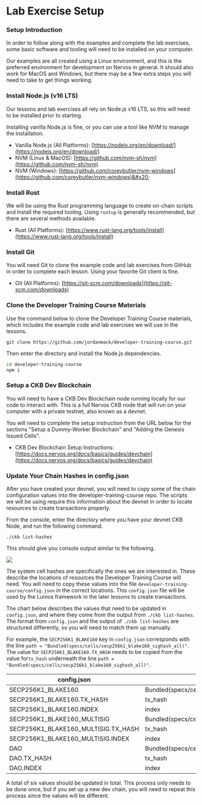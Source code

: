 # Lab Exercise Setup

### Setup Introduction

In order to follow along with the examples and complete the lab exercises, some basic software and tooling will need to be installed on your computer.

Our examples are all created using a Linux environment, and this is the preferred environment for development on Nervos in general. It should also work for MacOS and Windows, but there may be a few extra steps you will need to take to get things working.

### Install Node.js (v16 LTS)

Our lessons and lab exercises all rely on Node.js v16 LTS, so this will need to be installed prior to starting.

Installing vanilla Node.js is fine, or you can use a tool like NVM to manage the installation.

* Vanilla Node.js (All Platforms): [https://nodejs.org/en/download/](https://nodejs.org/en/download/)
* NVM (Linux & MacOS): [https://github.com/nvm-sh/nvm](https://github.com/nvm-sh/nvm)
* NVM (Windows): [https://github.com/coreybutler/nvm-windows](https://github.com/coreybutler/nvm-windows)&#x20;

### Install Rust

We will be using the Rust programming language to create on-chain scripts and install the required tooling. Using `rustup` is generally recommended, but there are several methods available.

* Rust (All Platforms): [https://www.rust-lang.org/tools/install](https://www.rust-lang.org/tools/install)

### Install Git

You will need Git to clone the example code and lab exercises from GitHub in order to complete each lesson. Using your favorite Git client is fine.

* Git (All Platforms): [https://git-scm.com/downloads](https://git-scm.com/downloads)

### Clone the Developer Training Course Materials

Use the command below to clone the Developer Training Course materials, which includes the example code and lab exercises we will use in the lessons.

```
git clone https://github.com/jordanmack/developer-training-course.git
```

Then enter the directory and install the Node.js dependencies.

```bash
cd developer-training-course
npm i
```

### Setup a CKB Dev Blockchain

You will need to have a CKB Dev Blockchain node running locally for our code to interact with. This is a full Nervos CKB node that will run on your computer with a private testnet, also known as a devnet.

You will need to complete the setup instruction from the URL below for the sections "Setup a Dummy-Worker Blockchain" and "Adding the Genesis Issued Cells".

* CKB Dev Blockchain Setup Instructions: [https://docs.nervos.org/docs/basics/guides/devchain](https://docs.nervos.org/docs/basics/guides/devchain)

### Update Your Chain Hashes in config.json

After you have created your devnet, you will need to copy some of the chain configuration values into the developer-training-course repo. The scripts we will be using require this information about the devnet in order to locate resources to create transactions properly.

From the console, enter the directory where you have your devnet CKB Node, and run the following command.

```
./ckb list-hashes
```

This should give you console output similar to the following.

![](.gitbook/assets/ckb-list-hashes.png)

The system cell hashes are specifically the ones we are interested in. These describe the locations of resources the Developer Training Course will need. You will need to copy these values into the file `developer-training-course/config.json` in the correct locations. This `config.json` file will be used by the Lumos framework in the later lessons to create transactions.

The chart below describes the values that need to be updated in `config.json`, and where they come from the output from `./ckb list-hashes`. The format from `config.json` and the output of `./ckb list-hashes` are structured differently, so you will need to match them up manually.

For example, the `SECP256K1_BLAKE160` key in `config.json` corresponds with the line `path = "Bundled(specs/cells/secp256k1_blake160_sighash_all)"`. The value for `SECP256K1_BLAKE160.TX_HASH` needs to be copied from the value for`tx_hash` underneath the line `path = "Bundled(specs/cells/secp256k1_blake160_sighash_all)"`.

| config.json                            | ckb list-hashes                                         |
| -------------------------------------- | ------------------------------------------------------- |
| SECP256K1\_BLAKE160                    | Bundled(specs/cells/secp256k1\_blake160\_sighash\_all)  |
| SECP256K1\_BLAKE160.TX\_HASH           | tx\_hash                                                |
| SECP256K1\_BLAKE160.INDEX              | index                                                   |
| SECP256K1\_BLAKE160\_MULTISIG          | Bundled(specs/cells/secp256k1\_blake160\_multisig\_all) |
| SECP256K1\_BLAKE160\_MULTISIG.TX\_HASH | tx\_hash                                                |
| SECP256K1\_BLAKE160\_MULTISIG.INDEX    | index                                                   |
| DAO                                    | Bundled(specs/cells/dao)                                |
| DAO.TX\_HASH                           | tx\_hash                                                |
| DAO.INDEX                              | index                                                   |

A total of six values should be updated in total. This process only needs to be done once, but if you set up a new dev chain, you will need to repeat this process since the values will be different.
